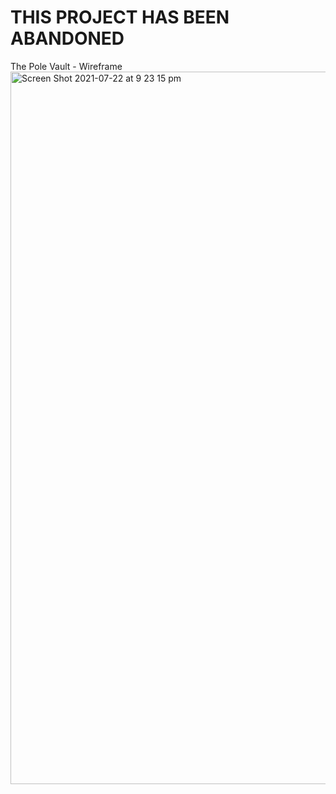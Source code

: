 <h1> THIS PROJECT HAS BEEN ABANDONED </h1>

The Pole Vault - Wireframe
<img width="1140" alt="Screen Shot 2021-07-22 at 9 23 15 pm" src="https://user-images.githubusercontent.com/83072963/126632017-edf2d72c-ccfd-4acc-8f5f-5911a4297307.png">
